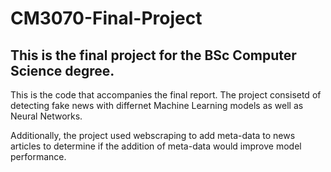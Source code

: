 # CM3070-Final-Project

## This is the final project for the BSc Computer Science degree.

This is the code that accompanies the final report. The project consisetd of detecting fake news with differnet Machine Learning models as well as Neural Networks. 

Additionally, the project used webscraping to add meta-data to news articles to determine if the addition of meta-data would improve model performance.
